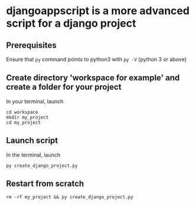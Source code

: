 # djangoappscript is a more advanced script for a django project

## Prerequisites

Ensure that `py` command points to python3 with `py -V` (python 3 or above)


## Create directory 'workspace for example' and create a folder for your project

In your terminal, launch

```shell
cd workspace 
mkdir my_project
cd my_project
```

## Launch script

In the terminal, launch

```shell
py create_django_project.py
```

## Restart from scratch

```shell
rm -rf my_project && py create_django_project.py
```
